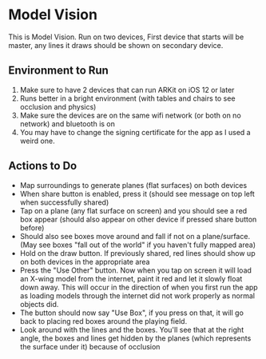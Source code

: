 #  Model Vision
This is Model Vision. 
Run on two devices, First device that starts will be master, any lines it draws should be shown on secondary device.


## Environment to Run
1. Make sure to have 2 devices that can run ARKit on iOS 12 or later
1. Runs better in a bright environment (with tables and chairs to see occlusion and physics)
1. Make sure the devices are on the same wifi network (or both on no network) and bluetooth is on
1. You may have to change the signing certificate for the app as I used a weird one.

## Actions to Do
- Map surroundings to generate planes (flat surfaces) on both devices
- When share button is enabled, press it (should see message on top left when successfully shared)
- Tap on a plane (any flat surface on screen) and you should see a red box appear (should also appear on other device if pressed share button before)
- Should also see boxes move around and fall if not on a plane/surface. (May see boxes "fall out of the world" if you haven't fully mapped area)
-  Hold on the draw button. If previously shared, red lines should show up on both devices in the appropriate area
-  Press the "Use Other" button. Now when you tap on screen it will load an X-wing model from the internet, paint it red and let it slowly float down away. This will occur in the direction of when you first run the app as loading models through the internet did not work properly as normal objects did. 
- The button should now say "Use Box", if you press on that, it will go back to placing red boxes around the playing field.
- Look around with the lines and the boxes. You'll see that at the right angle, the boxes and lines get hidden by the planes (which represents the surface under it) because of occlusion
